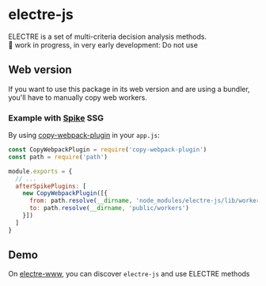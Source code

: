 # electre-js

ELECTRE is a set of multi-criteria decision analysis methods.  
👀 work in progress, in very early development: Do not use

## Web version

If you want to use this package in its web version and are using a bundler, you'll have to manually copy web workers.

### Example with [Spike](https://www.spike.cf/) SSG

By using [copy-webpack-plugin](https://github.com/kevlened/copy-webpack-plugin) in your `app.js`:

```js
const CopyWebpackPlugin = require('copy-webpack-plugin')
const path = require('path')

module.exports = {
  // ...
  afterSpikePlugins: [
    new CopyWebpackPlugin([{
      from: path.resolve(__dirname, 'node_modules/electre-js/lib/workers'),
      to: path.resolve(__dirname, 'public/workers')
    }])
  ]
}
```

## Demo

On [electre-www](https://electre.netlify.com), you can discover `electre-js` and use ELECTRE methods
